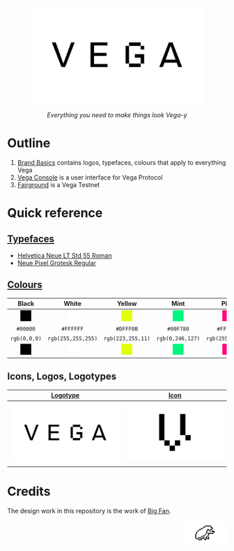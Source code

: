 <p align="center">
  <img src="./1%20Vega%20Brand%20Basics/1A%20Logotype/Vega_Logotype_Black.png" width="400" />
</p>

<p align="center"><i>Everything you need to make things look Vega-y</i></p>

# Outline
1. [Brand Basics](./1%20Vega%20Brand%20Basics/) contains logos, typefaces, colours that apply to everything Vega
2. [Vega Console](./2%20Vega%20Console/) is a user interface for Vega Protocol
3. [Fairground](./3%20Vega%20Fairground/) is a Vega Testnet



# Quick reference
## [Typefaces](./1%20Vega%20Brand%20Basics/1D%20Typefaces/)
- [Helvetica Neue LT Std 55 Roman](https://www.linotype.com/1264118/neue-helvetica-55-roman-product.html)
- [Neue Pixel Grotesk Regular](https://neuepixelgrotesk.com)

## [Colours](./1%20Vega%20Brand%20Basics/1C%20Colour%20Palette/)
| Black  | White  | Yellow  | Mint  | Pink  |
|:---:|:---:|:---:|:---:|:---:|
| ![Black](./1%20Vega%20Brand%20Basics/1C%20Colour%20Palette/fills/black.png)  | ![White](./1%20Vega%20Brand%20Basics/1C%20Colour%20Palette/fills/white.png)    | ![Yellow](./1%20Vega%20Brand%20Basics/1C%20Colour%20Palette/fills/yellow.png)    | ![Mint](./1%20Vega%20Brand%20Basics/1C%20Colour%20Palette/fills/mint.png)    | ![Pink](./1%20Vega%20Brand%20Basics/1C%20Colour%20Palette/fills/pink.png)    |
| `#00000`  | `#FFFFFF`  | `#DFFF0B`  | `#00F780`  | `#FF077F`  |
| `rgb(0,0,0)`  | `rgb(255,255,255)`  | `rgb(223,255,11)`  | `rgb(0,246,127)`  | `rgb(255,7,127)`  |
| ![Black](./1%20Vega%20Brand%20Basics/1C%20Colour%20Palette/fills/black.png)  | ![White](./1%20Vega%20Brand%20Basics/1C%20Colour%20Palette/fills/white.png)    | ![Yellow](./1%20Vega%20Brand%20Basics/1C%20Colour%20Palette/fills/yellow.png)    | ![Mint](./1%20Vega%20Brand%20Basics/1C%20Colour%20Palette/fills/mint.png)    | ![Pink](./1%20Vega%20Brand%20Basics/1C%20Colour%20Palette/fills/pink.png)    |

## Icons, Logos, Logotypes
| [Logotype](./1%20Vega%20Brand%20Basics/1A%20Logotype/)  | [Icon](./1%20Vega%20Brand%20Basics/1B%20Brand%20Icon/)  |
|:---:|:---:|
|![Logotype](./1%20Vega%20Brand%20Basics/1A%20Logotype/Vega_Logotype_Black.png)|![Icon](./1%20Vega%20Brand%20Basics/1B%20Brand%20Icon/Vega_Brand_Icon_Black.png)

# Credits
The design work in this repository is the work of [Big Fan](https://big.fan/).

<p align="right">
  <img src="./1%20Vega%20Brand%20Basics/1G%20Hixel/Vega_Hixel_Black.png" width="100" />
</p>
